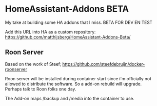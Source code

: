 # HomeAssistant-Addons BETA
My take at building some HA addons that I miss. BETA FOR DEV EN TEST

Add this URL into HA as a custom repository: https://github.com/matthijsberg/HomeAssistant-Addons-Beta/

## Roon Server
Based on the work of Steef; https://github.com/steefdebruijn/docker-roonserver

Roon server will be installed during container start since i'm officially not allowed to distribute the software. So a add-on rebuild will upgrade. Perhaps talk to Roon folks one day. 

The Add-on maps /backup and /media into the container to use. 
